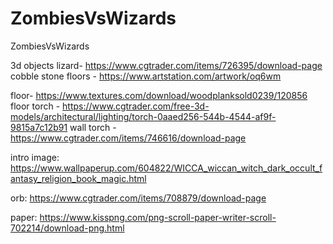 # ZombiesVsWizards
ZombiesVsWizards

3d objects
lizard- https://www.cgtrader.com/items/726395/download-page 
cobble stone floors - https://www.artstation.com/artwork/oq6wm

floor- https://www.textures.com/download/woodplanksold0239/120856
floor torch - https://www.cgtrader.com/free-3d-models/architectural/lighting/torch-0aaed256-544b-4544-af9f-9815a7c12b91 
wall torch - https://www.cgtrader.com/items/746616/download-page 

intro image: https://www.wallpaperup.com/604822/WICCA_wiccan_witch_dark_occult_fantasy_religion_book_magic.html

orb: https://www.cgtrader.com/items/708879/download-page

paper: https://www.kisspng.com/png-scroll-paper-writer-scroll-702214/download-png.html
